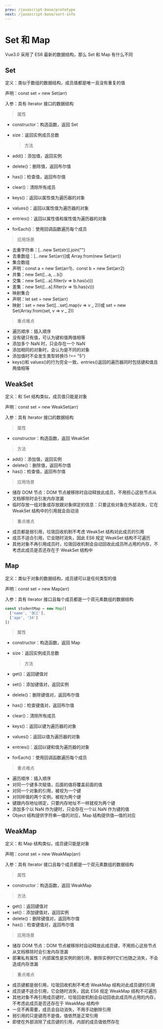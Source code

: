 ```yaml
---
prev: /javascript-base/prototype
next: /javascript-base/sort-info
---
```


# Set 和 Map

Vue3.0 采用了 ES6 最新的数据结构，那么 Set 和 Map 有什么不同

## Set

定义：类似于数组的数据结构，成员值都是唯一且没有重复的值

声明：const set = new Set(arr)

入参：具有 Iterator 接口的数据结构

> 属性

- constructor：构造函数，返回 Set
- size：返回实例成员总数

  > 方法

- add()：添加值，返回实例
- delete()：删除值，返回布尔值
- has()：检查值，返回布尔值
- clear()：清除所有成员
- keys()：返回以属性值为遍历器的对象
- values()：返回以属性值为遍历器的对象
- entries()：返回以属性值和属性值为遍历器的对象
- forEach()：使用回调函数遍历每个成员

> 应用场景

- 去重字符串：[...new Set(str)].join("")
- 去重数组：[...new Set(arr)]或 Array.from(new Set(arr))
- 集合数组
- 声明：const a = new Set(arr1)、const b = new Set(arr2)
- 并集：new Set([...a, ...b])
- 交集：new Set([...a].filter(v => b.has(v)))
- 差集：new Set([...a].filter(v => !b.has(v)))
- 映射集合
- 声明：let set = new Set(arr)
- 映射：set = new Set([...set].map(v => v _ 2))或 set = new Set(Array.from(set, v => v _ 2))

> 重点难点

- 遍历顺序：插入顺序
- 没有键只有值，可认为键和值两值相等
- 添加多个 NaN 时，只会存在一个 NaN
- 添加相同的对象时，会认为是不同的对象
- 添加值时不会发生类型转换(5 !== "5")
- keys()和 values()的行为完全一致，entries()返回的遍历器同时包括键和值且两值相等

## WeakSet

定义：和 Set 结构类似，成员值只能是对象

声明：const set = new WeakSet(arr)

入参：具有 Iterator 接口的数据结构

> 属性

- constructor：构造函数，返回 WeakSet

> 方法

- add()：添加值，返回实例
- delete()：删除值，返回布尔值
- has()：检查值，返回布尔值

> 应用场景

- 储存 DOM 节点：DOM 节点被移除时自动释放此成员，不用担心这些节点从文档移除时会引发内存泄漏
- 临时存放一组对象或存放跟对象绑定的信息：只要这些对象在外部消失，它在 WeakSet 结构中的引用就会自动消

> 重点难点

- 成员都是弱引用，垃圾回收机制不考虑 WeakSet 结构对此成员的引用
- 成员不适合引用，它会随时消失，因此 ES6 规定 WeakSet 结构不可遍历
- 其他对象不再引用成员时，垃圾回收机制会自动回收此成员所占用的内存，不考虑此成员是否还存在于 WeakSet 结构中

## Map

定义：类似于对象的数据结构，成员键可以是任何类型的值

声明：const set = new Map(arr)

入参：具有 Iterator 接口且每个成员都是一个双元素数组的数据结构

```js
const studentMap = new Map([
  ['name', '张三'],
  ['age', '34']
])
```

> 属性

- constructor：构造函数，返回 Map
- size：返回实例成员总数

  > 方法

- get()：返回键值对
- set()：添加键值对，返回实例
- delete()：删除键值对，返回布尔值
- has()：检查键值对，返回布尔值
- clear()：清除所有成员
- keys()：返回以键为遍历器的对象
- values()：返回以值为遍历器的对象
- entries()：返回以键和值为遍历器的对象
- forEach()：使用回调函数遍历每个成员

> 重点难点

- 遍历顺序：插入顺序
- 对同一个键多次赋值，后面的值将覆盖前面的值
- 对同一个对象的引用，被视为一个键
- 对同样值的两个实例，被视为两个键
- 键跟内存地址绑定，只要内存地址不一样就视为两个键
- 添加多个以 NaN 作为键时，只会存在一个以 NaN 作为键的值
- Object 结构提供字符串—值的对应，Map 结构提供值—值的对应

## WeakMap

定义：和 Map 结构类似，成员键只能是对象

声明：const set = new WeakMap(arr)

入参：具有 Iterator 接口且每个成员都是一个双元素数组的数据结构

> 属性

- constructor：构造函数，返回 WeakMap

> 方法

- get()：返回键值对
- set()：添加键值对，返回实例
- delete()：删除键值对，返回布尔值
- has()：检查键值对，返回布尔值

> 应用场景

- 储存 DOM 节点：DOM 节点被移除时自动释放此成员键，不用担心这些节点从文档移除时会引发内存泄漏
- 部署私有属性：内部属性是实例的弱引用，删除实例时它们也随之消失，不会造成内存泄漏

> 重点难点

- 成员键都是弱引用，垃圾回收机制不考虑 WeakMap 结构对此成员键的引用
- 成员键不适合引用，它会随时消失，因此 ES6 规定 WeakMap 结构不可遍历
- 其他对象不再引用成员键时，垃圾回收机制会自动回收此成员所占用的内存，不考虑此成员是否还存在于 WeakMap 结构中
- 一旦不再需要，成员会自动消失，不用手动删除引用
- 弱引用的只是键而不是值，值依然是正常引用
- 即使在外部消除了成员键的引用，内部的成员值依然存在
